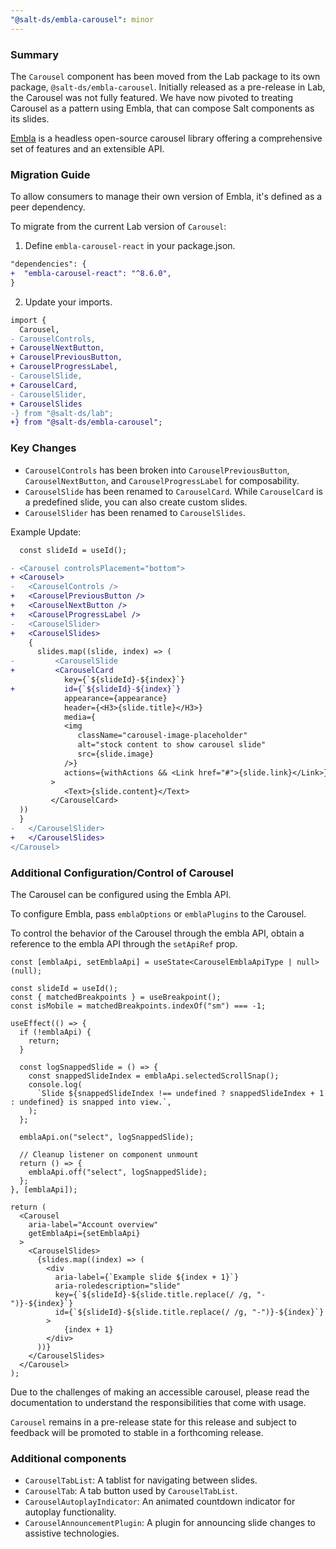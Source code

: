 ```yaml
---
"@salt-ds/embla-carousel": minor
---
```


### Summary

The `Carousel` component has been moved from the Lab package to its own package, `@salt-ds/embla-carousel`.
Initially released as a pre-release in Lab, the Carousel was not fully featured. We have now pivoted to treating Carousel as a pattern using Embla, that can compose Salt components as its slides.

[Embla](https://www.embla-carousel.com) is a headless open-source carousel library offering a comprehensive set of features and an extensible API.

### Migration Guide

To allow consumers to manage their own version of Embla, it's defined as a peer dependency.

To migrate from the current Lab version of `Carousel`:

1. Define `embla-carousel-react` in your package.json.

```diff
"dependencies": {
+  "embla-carousel-react": "^8.6.0",
}
```

2. Update your imports.

```diff
import {
  Carousel,
- CarouselControls,
+ CarouselNextButton,
+ CarouselPreviousButton,
+ CarouselProgressLabel,
- CarouselSlide,
+ CarouselCard,
- CarouselSlider,
+ CarouselSlides
-} from "@salt-ds/lab";
+} from "@salt-ds/embla-carousel";
```

### Key Changes

- `CarouselControls` has been broken into `CarouselPreviousButton`, `CarouselNextButton`, and `CarouselProgressLabel` for composability.
- `CarouselSlide` has been renamed to `CarouselCard`. While `CarouselCard` is a predefined slide, you can also create custom slides.
- `CarouselSlider` has been renamed to `CarouselSlides`.

Example Update:

```diff
  const slideId = useId();

- <Carousel controlsPlacement="bottom">
+ <Carousel>
-   <CarouselControls />
+   <CarouselPreviousButton />
+   <CarouselNextButton />
+   <CarouselProgressLabel />
-   <CarouselSlider>
+   <CarouselSlides>
    {
      slides.map((slide, index) => (
-         <CarouselSlide
+         <CarouselCard
            key={`${slideId}-${index}`}
+           id={`${slideId}-${index}`}
            appearance={appearance}
            header={<H3>{slide.title}</H3>}
            media={
            <img
               className="carousel-image-placeholder"
               alt="stock content to show carousel slide"
               src={slide.image}
            />}
            actions={withActions && <Link href="#">{slide.link}</Link>}
         >
            <Text>{slide.content}</Text>
         </CarouselCard>
  ))
  }
-   </CarouselSlider>
+   </CarouselSlides>
</Carousel>
```

### Additional Configuration/Control of Carousel

The Carousel can be configured using the Embla API.

To configure Embla, pass `emblaOptions` or `emblaPlugins` to the Carousel.

To control the behavior of the Carousel through the embla API, obtain a reference to the embla API through the `setApiRef` prop.

```
const [emblaApi, setEmblaApi] = useState<CarouselEmblaApiType | null>(null);

const slideId = useId();
const { matchedBreakpoints } = useBreakpoint();
const isMobile = matchedBreakpoints.indexOf("sm") === -1;

useEffect(() => {
  if (!emblaApi) {
    return;
  }

  const logSnappedSlide = () => {
    const snappedSlideIndex = emblaApi.selectedScrollSnap();
    console.log(
      `Slide ${snappedSlideIndex !== undefined ? snappedSlideIndex + 1 : undefined} is snapped into view.`,
    );
  };

  emblaApi.on("select", logSnappedSlide);

  // Cleanup listener on component unmount
  return () => {
    emblaApi.off("select", logSnappedSlide);
  };
}, [emblaApi]);

return (
  <Carousel
    aria-label="Account overview"
    getEmblaApi={setEmblaApi}
  >
    <CarouselSlides>
      {slides.map((index) => (
        <div
          aria-label={`Example slide ${index + 1}`}
          aria-roledescription="slide"
          key={`${slideId}-${slide.title.replace(/ /g, "-")}-${index}`}
          id={`${slideId}-${slide.title.replace(/ /g, "-")}-${index}`}
        >
            {index + 1}
        </div>
      ))}
    </CarouselSlides>
  </Carousel>
);
```

Due to the challenges of making an accessible carousel, please read the documentation to understand the responsibilities that come with usage.

`Carousel` remains in a pre-release state for this release and subject to feedback will be promoted to stable in a forthcoming release.

### Additional components

- `CarouselTabList`: A tablist for navigating between slides.
- `CarouselTab`: A tab button used by `CarouselTabList`.
- `CarouselAutoplayIndicator`: An animated countdown indicator for autoplay functionality.
- `CarouselAnnouncementPlugin`: A plugin for announcing slide changes to assistive technologies.
